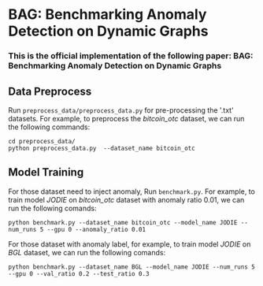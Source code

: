 # BAG: Benchmarking Anomaly Detection on Dynamic Graphs

### This is the official implementation of the following paper:  BAG: Benchmarking Anomaly Detection on Dynamic Graphs

## Data Preprocess
Run ```preprocess_data/preprocess_data.py``` for pre-processing the '.txt' datasets.
For example, to preprocess the *bitcoin_otc* dataset, we can run the following commands:
```{bash}
cd preprocess_data/
python preprocess_data.py  --dataset_name bitcoin_otc
```
## Model Training

For those dataset need to inject anomaly, Run ```benchmark.py```.
For example, to train model *JODIE* on *bitcoin_otc* dataset with anomaly ratio 0.01, we can run the following comands:
```{bash}
python benchmark.py --dataset_name bitcoin_otc --model_name JODIE --num_runs 5 --gpu 0 --anomaly_ratio 0.01
```

For those dataset with anomaly label, for example, to train model *JODIE* on *BGL* dataset, we can run the following comands:
```{bash}
python benchmark.py --dataset_name BGL --model_name JODIE --num_runs 5 --gpu 0 --val_ratio 0.2 --test_ratio 0.3
```
